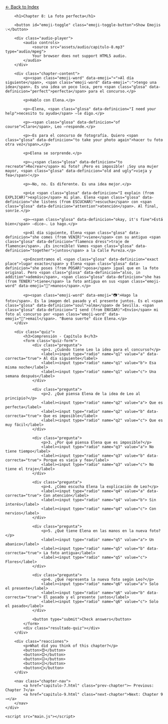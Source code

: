 <html lang="en">
<head>
    <meta charset="UTF-8">
    <meta name="viewport" content="width=device-width, initial-scale=1.0">
    <title>Chapter 8: La foto perfecta</title>
    <link rel="stylesheet" href="style.css">
</head>
<body>
    <div class="container">
        <a href="index.html" class="back-link">← Back to Index</a>
        
        <h1>Chapter 8: La foto perfecta</h1>
        
        <button id="emoji-toggle" class="emoji-toggle-button">Show Emojis 💡</button>
        
        <div class="audio-player">
            <audio controls>
                <source src="assets/audio/capitulo-8.mp3" type="audio/mpeg">
                Your browser does not support HTML5 audio.
            </audio>
        </div>
        
        <div class="chapter-content">
            <p><span class="emoji-word" data-emoji="➡️">Al día siguiente</span>, <span class="emoji-word" data-emoji="💡">tengo una idea</span>. Es una idea un poco loca, pero <span class="glosa" data-definicion="perfect">perfecta</span> para el concurso.</p>

            <p>Hablo con Elena.</p>

            <p>—Elena, <span class="glosa" data-definicion="I need your help">necesito tu ayuda</span> —le digo.</p>

            <p>—<span class="glosa" data-definicion="of course">Claro</span>, Leo —responde.</p>

            <p>—Es para el concurso de fotografía. Quiero <span class="glosa" data-definicion="to take your photo again">hacer tu foto otra vez</span>…</p>

            <p>Elena se sorprende.</p>

            <p>—¿<span class="glosa" data-definicion="to recreate">Recrear</span> mi foto? ¡Pero es imposible! ¡Soy una mujer mayor, <span class="glosa" data-definicion="old and ugly">vieja y fea</span>!</p>

            <p>—No, no. Es diferente. Es una idea mejor.</p>

            <p>Le <span class="glosa" data-definicion="I explain (from EXPLICAR)">explico</span> mi plan. Elena <span class="glosa" data-definicion="she listens (from ESCUCHAR)">escucha</span> con <span class="glosa" data-definicion="attention">atención</span>. Al final, sonríe.</p>

            <p>—<span class="glosa" data-definicion="okay, it's fine">Está bien</span> —dice—. Lo hago.</p>

            <p>Al día siguiente, Elena <span class="glosa" data-definicion="she comes (from VENIR)">viene</span> con su antiguo <span class="glosa" data-definicion="flamenco dress">traje de flamenca</span>. ¡Es increíble! Vamos <span class="glosa" data-definicion="together">juntos</span> a la Calle Pureza.</p>

            <p>Encontramos el <span class="glosa" data-definicion="exact place">lugar exacto</span> y Elena <span class="glosa" data-definicion="she poses (from POSAR)">posa</span> igual que en la foto original. Pero <span class="glosa" data-definicion="also, in addition">además</span>, <span class="glosa" data-definicion="she has (from TENER)">tiene</span> la foto antigua en sus <span class="emoji-word" data-emoji="🙌">manos</span>.</p>

            <p><span class="emoji-word" data-emoji="📷">Hago la foto</span>. Es la imagen del pasado y el presente juntos. Es el <span class="glosa" data-definicion="soul">alma</span> de Sevilla. <span class="glosa" data-definicion="I send (from ENVIAR)">Envío</span> mi foto al concurso por <span class="emoji-word" data-emoji="📧">email</span>. "Buena suerte" dice Elena.</p>
        </div>

        <div class="quiz">
            <h3>Comprensión - Capítulo 8</h3>
            <form class="quiz-form">
                <div class="pregunta">
                    <p>1. ¿Cuándo tiene Leo la idea para el concurso?</p>
                    <label><input type="radio" name="q1" value="a" data-correcta="true"> Al día siguiente</label>
                    <label><input type="radio" name="q1" value="b"> Esa misma noche</label>
                    <label><input type="radio" name="q1" value="c"> Una semana después</label>
                </div>

                <div class="pregunta">
                    <p>2. ¿Qué piensa Elena de la idea de Leo al principio?</p>
                    <label><input type="radio" name="q2" value="a"> Que es perfecta</label>
                    <label><input type="radio" name="q2" value="b" data-correcta="true"> Que es imposible</label>
                    <label><input type="radio" name="q2" value="c"> Que es muy fácil</label>
                </div>

                <div class="pregunta">
                    <p>3. ¿Por qué piensa Elena que es imposible?</p>
                    <label><input type="radio" name="q3" value="a"> No tiene tiempo</label>
                    <label><input type="radio" name="q3" value="b" data-correcta="true"> Porque es vieja y fea</label>
                    <label><input type="radio" name="q3" value="c"> No tiene el traje</label>
                </div>

                <div class="pregunta">
                    <p>4. ¿Cómo escucha Elena la explicación de Leo?</p>
                    <label><input type="radio" name="q4" value="a" data-correcta="true"> Con atención</label>
                    <label><input type="radio" name="q4" value="b"> Sin interés</label>
                    <label><input type="radio" name="q4" value="c"> Con nervios</label>
                </div>

                <div class="pregunta">
                    <p>5. ¿Qué tiene Elena en las manos en la nueva foto?</p>
                    <label><input type="radio" name="q5" value="a"> Un abanico</label>
                    <label><input type="radio" name="q5" value="b" data-correcta="true"> La foto antigua</label>
                    <label><input type="radio" name="q5" value="c"> Flores</label>
                </div>

                <div class="pregunta">
                    <p>6. ¿Qué representa la nueva foto según Leo?</p>
                    <label><input type="radio" name="q6" value="a"> Solo el presente</label>
                    <label><input type="radio" name="q6" value="b" data-correcta="true"> El pasado y el presente juntos</label>
                    <label><input type="radio" name="q6" value="c"> Solo el pasado</label>
                </div>

                <button type="submit">Check answers</button>
            </form>
            <div class="resultado-quiz"></div>
        </div>

        <div class="reacciones">
            <p>What did you think of this chapter?</p>
            <button>😍</button>
            <button>😊</button>
            <button>😐</button>
            <button>😕</button>
            <button>🤔</button>
        </div>

        <nav class="chapter-nav">
            <a href="capitulo-7.html" class="prev-chapter">← Previous: Chapter 7</a>
            <a href="capitulo-9.html" class="next-chapter">Next: Chapter 9 →</a>
        </nav>
    </div>

    <script src="main.js"></script>
</body>
</html>
